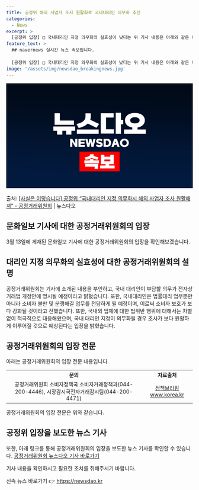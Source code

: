 ```yaml
---
title: 공정위 해외 사업자 조사 원활화로 국내대리인 의무화 추진
categories:
  - News
excerpt: >
  [공정위 입장] □ 국내대리인 지정 의무화의 실효성이 낮다는 위 기사 내용은 아래와 같은 이유로 사실이 아니…
feature_text: >
  ## navernews 실시간 뉴스 속보입니다.

  [공정위 입장] □ 국내대리인 지정 의무화의 실효성이 낮다는 위 기사 내용은 아래와 같은 이유로 사실이 아니…
image: '/assets/img/newsdao_breakingnews.jpg'
---
```


![뉴스다오 속보](/assets/img/newsdao_breakingnews.jpg)

<p>출처: <a href="https://newsdao.kr/3347" rel="dofollow">[사실은 이렇습니다] 공정위 “국내대리인 지정 의무화시 해외 사업자 조사 원활해져” - 공정거래위원회</a> | 뉴스다오</p>

<h2 data-ke-size="size26">문화일보 기사에 대한 공정거래위원회의 입장</h2>
<p data-ke-size="size16">3월 13일에 게재된 문화일보 기사에 대한 공정거래위원회의 입장을 확인해보겠습니다.</p>

<h2><b>대리인 지정 의무화의 실효성에 대한 공정거래위원회의 설명</b></h2>
<p data-ke-size="size16">공정거래위원회는 기사에 소개된 내용을 부인하고, 국내 대리인이 부담할 의무가 전자상거래법 개정안에 명시될 예정이라고 밝혔습니다. 또한, 국내대리인은 법률대리 업무뿐만 아니라 소비자 불만 및 분쟁해결 업무를 전담하게 될 예정이며, 이로써 소비자 보호가 보다 강화될 것이라고 전했습니다. 또한, 국내외 업체에 대한 법위반 행위에 대해서는 차별 없이 적극적으로 대응해왔으며, 국내 대리인 지정이 의무화될 경우 조사가 보다 원활하게 이루어질 것으로 예상된다는 입장을 밝혔습니다.</p>

<h2><b>공정거래위원회의 입장 전문</b></h2>
<p data-ke-size="size16">아래는 공정거래위원회의 입장 전문 내용입니다.</p>
<table>
  <tr>
    <td style="text-align: center; height: 17px;"><b>문의</b></td>
    <td style="text-align: center; height: 17px;"><b>자료출처</b></td>
  </tr>
  <tr>
    <td style="text-align: center; height: 17px;">공정거래위원회 소비자정책국 소비자거래정책과(044-200-4446), 시장감시국전자거래감시팀(044-200-4471)</td>
    <td style="text-align: center; height: 17px;"><a href="https://www.korea.kr">정책브리핑 www.korea.kr</a></td>
  </tr>
</table>

<p data-ke-size="size16">공정거래위원회의 입장 전문은 위와 같습니다.</p>

<h2><b>공정위 입장을 보도한 뉴스 기사</b></h2>
<p data-ke-size="size16">또한, 아래 링크를 통해 공정거래위원회의 입장을 보도한 뉴스 기사를 확인할 수 있습니다. <a href="https://newsdao.kr/3347">공정거래위원회 뉴스다오 기사 바로가기</a></p>
<p data-ke-size="size16">기사 내용을 확인하시고 필요한 조치를 취해주시기 바랍니다.</p>
 

신속 뉴스 바로가기 👉 <a href="https://newsdao.kr" rel="dofollow">https://newsdao.kr</a>


